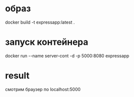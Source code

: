 # образ

docker build -t expressapp:latest .

# запуск контейнера

docker run --name server-cont -d -p 5000:8080 expressapp

# result

смотрим браузер по localhost:5000
